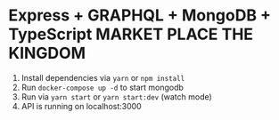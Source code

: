 # Express + GRAPHQL +  MongoDB + TypeScript MARKET PLACE THE KINGDOM

1. Install dependencies via `yarn` or `npm install`
2. Run `docker-compose up -d` to start mongodb
3. Run via `yarn start` or `yarn start:dev` (watch mode)
4. API is running on localhost:3000


